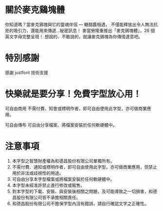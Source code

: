 # 關於麥克鷄塊體

你知道嗎？當麥克鷄塊與它的靈魂伴侶 — 糖醋醬相遇，
不僅能釋放出令人無法抗拒的吸引力，還能用來傳遞...秘密訊息！
麥當勞隆重推出「麥克鷄塊體」，26 個英文字母完整呈現！
想說的、不敢說的，就讓麥克鷄塊為你傳情達意吧。

# 特別感謝
感謝 justfont 技術支援

# 快樂就是要分享！免費字型放心用！
可自由商用
不需付費、知會或標明作者，即可自由使用此字型，亦可做商業應用。

可自由傳布
可自由分享檔案、將檔案安裝於任何軟硬體中。

# 注意事項
1. 本字型之智慧財產權為和德昌股份有限公司單獨所有。
2. 不需付費、通知或標明作者，即可自由使用此字型，亦可做商業應用，但禁止用於非法或歧視性的用途。
3. 可自由分享本字型檔案或將檔案安裝於任何軟硬體中。
4. 本字型未經准許禁止進行修改或販售。
5. 對本字型的下載、安裝、與安裝後相關之問題，及可能導致之一切損害，和德昌股份有限公司皆不承擔相關責任。
6. 和德昌股份有限公司不擔保字型內沒有錯誤，請自行確認文字之正確性。
